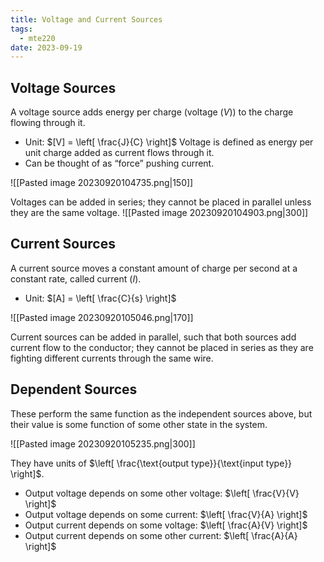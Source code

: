 ```yaml
---
title: Voltage and Current Sources
tags:
  - mte220
date: 2023-09-19
---
```

## Voltage Sources
A voltage source adds energy per charge (voltage ($V$)) to the charge flowing through it.
- Unit: $[V] = \left[ \frac{J}{C} \right]$
Voltage is defined as energy per unit charge added as current flows through it.
- Can be thought of as “force” pushing current.

![[Pasted image 20230920104735.png|150]]

Voltages can be added in series; they cannot be placed in parallel unless they are the same voltage.
![[Pasted image 20230920104903.png|300]]

## Current Sources
A current source moves a constant amount of charge per second at a constant rate, called current ($I$).
- Unit: $[A] = \left[ \frac{C}{s} \right]$

![[Pasted image 20230920105046.png|170]]

Current sources can be added in parallel, such that both sources add current flow to the conductor; they cannot be placed in series as they are fighting different currents through the same wire.

## Dependent Sources
These perform the same function as the independent sources above, but their value is some function of some other state in the system.

![[Pasted image 20230920105235.png|300]]

They have units of $\left[ \frac{\text{output type}}{\text{input type}} \right]$.
- Output voltage depends on some other voltage: $\left[ \frac{V}{V} \right]$
- Output voltage depends on some current: $\left[ \frac{V}{A} \right]$
- Output current depends on some voltage: $\left[ \frac{A}{V} \right]$
- Output current depends on some other current: $\left[ \frac{A}{A} \right]$
